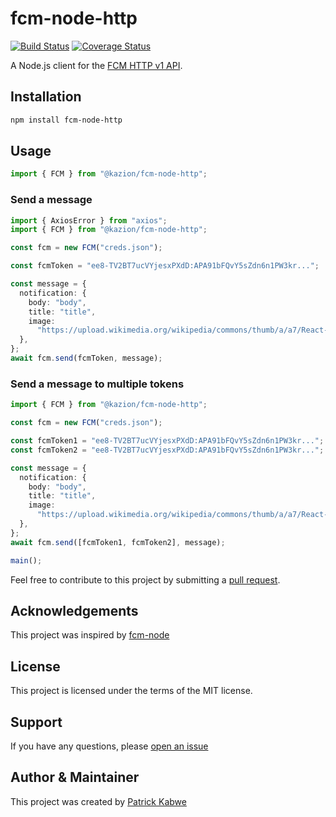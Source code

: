 # fcm-node-http

[![Build Status](https://travis-ci.org/cedadev/fcm-node-http.svg?branch=main)](https://travis-ci.org/cedadev/fcm-node-http)
[![Coverage Status](https://coveralls.io/repos/github/cedadev/fcm-node-http/badge.svg?branch=master)](https://coveralls.io/github/cedadev/fcm-node-http?branch=main)

A Node.js client for the [FCM HTTP v1 API](https://firebase.google.com/docs/cloud-messaging/http-server-ref).

## Installation

```bash
npm install fcm-node-http
```

## Usage

```js
import { FCM } from "@kazion/fcm-node-http";
```

### Send a message

```ts
import { AxiosError } from "axios";
import { FCM } from "@kazion/fcm-node-http";

const fcm = new FCM("creds.json");

const fcmToken = "ee8-TV2BT7ucVYjesxPXdD:APA91bFQvY5sZdn6n1PW3kr...";

const message = {
  notification: {
    body: "body",
    title: "title",
    image:
      "https://upload.wikimedia.org/wikipedia/commons/thumb/a/a7/React-icon.svg/120px-React-icon.svg.png",
  },
};
await fcm.send(fcmToken, message);
```

### Send a message to multiple tokens

```ts
import { FCM } from "@kazion/fcm-node-http";

const fcm = new FCM("creds.json");

const fcmToken1 = "ee8-TV2BT7ucVYjesxPXdD:APA91bFQvY5sZdn6n1PW3kr...";
const fcmToken2 = "ee8-TV2BT7ucVYjesxPXdD:APA91bFQvY5sZdn6n1PW3kr...";

const message = {
  notification: {
    body: "body",
    title: "title",
    image:
      "https://upload.wikimedia.org/wikipedia/commons/thumb/a/a7/React-icon.svg/120px-React-icon.svg.png",
  },
};
await fcm.send([fcmToken1, fcmToken2], message);

main();
```

Feel free to contribute to this project by submitting a [pull request](https://github.com/Kazion500/fcm-node-http).

## Acknowledgements

This project was inspired by [fcm-node](https://www.npmjs.com/package/fcm-node)

## License

This project is licensed under the terms of the MIT license.

## Support

If you have any questions, please [open an issue](https://github.com/Kazion500/fcm-node-http/issues)

## Author & Maintainer

This project was created by [Patrick Kabwe](https://github.com/Kazion500)
